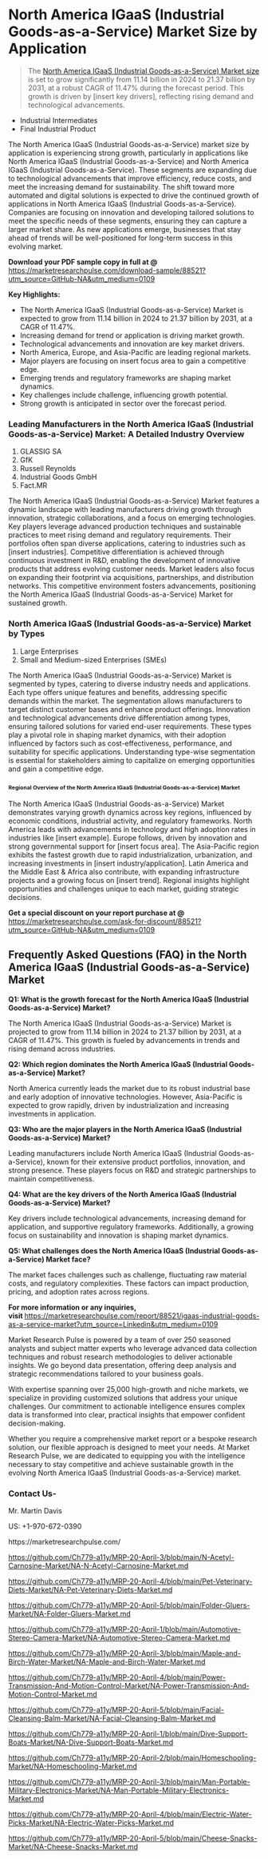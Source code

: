 <h1>North America IGaaS (Industrial Goods-as-a-Service) Market&nbsp;Size by Application</h1><blockquote><p>The <a href="https://marketresearchpulse.com/download-sample/88521?utm_source=GitHub-NA&amp;utm_medium=0109">North America IGaaS (Industrial Goods-as-a-Service) Market size</a> is set to grow significantly from 11.14 billion in 2024 to 21.37 billion by 2031, at a robust CAGR of 11.47% during the forecast period. This growth is driven by [insert key drivers], reflecting rising demand and technological advancements.</p></blockquote><ul><li>Industrial Intermediates <li> Final Industrial Product</li></ul><p>The North America IGaaS (Industrial Goods-as-a-Service) market size by application is experiencing strong growth, particularly in applications like North America IGaaS (Industrial Goods-as-a-Service) and North America IGaaS (Industrial Goods-as-a-Service). These segments are expanding due to technological advancements that improve efficiency, reduce costs, and meet the increasing demand for sustainability. The shift toward more automated and digital solutions is expected to drive the continued growth of applications in North America IGaaS (Industrial Goods-as-a-Service). Companies are focusing on innovation and developing tailored solutions to meet the specific needs of these segments, ensuring they can capture a larger market share. As new applications emerge, businesses that stay ahead of trends will be well-positioned for long-term success in this evolving market.</p><p><strong>Download your PDF sample copy in full at @ </strong><a href="https://marketresearchpulse.com/download-sample/88521?utm_source=GitHub-NA&amp;utm_medium=0109">https://marketresearchpulse.com/download-sample/88521?utm_source=GitHub-NA&amp;utm_medium=0109</a></p><p><strong>Key Highlights: </strong></p><ul><li>The North America IGaaS (Industrial Goods-as-a-Service) Market is expected to grow from 11.14 billion in 2024 to 21.37 billion by 2031, at a CAGR of 11.47%.</li><li>Increasing demand for trend or application is driving market growth.</li><li>Technological advancements and innovation are key market drivers.</li><li>North America, Europe, and Asia-Pacific are leading regional markets.</li><li>Major players are focusing on insert focus area to gain a competitive edge.</li><li>Emerging trends and regulatory frameworks are shaping market dynamics.</li><li>Key challenges include challenge, influencing growth potential.</li><li>Strong growth is anticipated in sector over the forecast period.</li></ul><h3>Leading Manufacturers in the North America IGaaS (Industrial Goods-as-a-Service) Market: A Detailed Industry Overview</h3><ol><li>GLASSIG SA</li><li>GfK</li><li>Russell Reynolds</li><li>Industrial Goods GmbH</li><li>Fact.MR</li></ol><div class="flex max-w-full flex-col flex-grow"><div class="min-h-8 text-message flex w-full flex-col items-end gap-2 whitespace-normal break-words [.text-message+&amp;]:mt-5" dir="auto" data-message-author-role="assistant" data-message-id="fd8432e4-4910-450d-b182-61b7bfb0a01f" data-message-model-slug="gpt-4o"><div class="flex w-full flex-col gap-1 empty:hidden first:pt-[3px]"><div class="markdown prose w-full break-words dark:prose-invert light"><p>The North America IGaaS (Industrial Goods-as-a-Service) Market features a dynamic landscape with leading manufacturers driving growth through innovation, strategic collaborations, and a focus on emerging technologies. Key players leverage advanced production techniques and sustainable practices to meet rising demand and regulatory requirements. Their portfolios often span diverse applications, catering to industries such as [insert industries]. Competitive differentiation is achieved through continuous investment in R&amp;D, enabling the development of innovative products that address evolving customer needs. Market leaders also focus on expanding their footprint via acquisitions, partnerships, and distribution networks. This competitive environment fosters advancements, positioning the North America IGaaS (Industrial Goods-as-a-Service) Market for sustained growth.</p></div></div></div></div><h3>North America IGaaS (Industrial Goods-as-a-Service) Market by Types</h3><ol><li>Large Enterprises <li> Small and Medium-sized Enterprises (SMEs)</li></ol><div class="flex max-w-full flex-col flex-grow"><div class="min-h-8 text-message flex w-full flex-col items-end gap-2 whitespace-normal break-words [.text-message+&amp;]:mt-5" dir="auto" data-message-author-role="assistant" data-message-id="084470be-0bb7-4664-bddf-5156b4f41249" data-message-model-slug="gpt-4o-mini"><div class="flex w-full flex-col gap-1 empty:hidden first:pt-[3px]"><div class="markdown prose w-full break-words dark:prose-invert light"><p>The North America IGaaS (Industrial Goods-as-a-Service) Market is segmented by types, catering to diverse industry needs and applications. Each type offers unique features and benefits, addressing specific demands within the market. The segmentation allows manufacturers to target distinct customer bases and enhance product offerings. Innovation and technological advancements drive differentiation among types, ensuring tailored solutions for varied end-user requirements. These types play a pivotal role in shaping market dynamics, with their adoption influenced by factors such as cost-effectiveness, performance, and suitability for specific applications. Understanding type-wise segmentation is essential for stakeholders aiming to capitalize on emerging opportunities and gain a competitive edge.</p></div></div></div></div><h3><span style="font-size: 11px;">Regional Overview of the North America IGaaS (Industrial Goods-as-a-Service) Market</span></h3><div class="flex max-w-full flex-col flex-grow"><div class="min-h-8 text-message flex w-full flex-col items-end gap-2 whitespace-normal break-words [.text-message+&amp;]:mt-5" dir="auto" data-message-author-role="assistant" data-message-id="e9038762-ce64-4e30-91c9-9bd413514231" data-message-model-slug="gpt-4o-mini"><div class="flex w-full flex-col gap-1 empty:hidden first:pt-[3px]"><div class="markdown prose w-full break-words dark:prose-invert light"><p>The North America IGaaS (Industrial Goods-as-a-Service) Market demonstrates varying growth dynamics across key regions, influenced by economic conditions, industrial activity, and regulatory frameworks. North America leads with advancements in technology and high adoption rates in industries like [insert example]. Europe follows, driven by innovation and strong governmental support for [insert focus area]. The Asia-Pacific region exhibits the fastest growth due to rapid industrialization, urbanization, and increasing investments in [insert industry/application]. Latin America and the Middle East &amp; Africa also contribute, with expanding infrastructure projects and a growing focus on [insert trend]. Regional insights highlight opportunities and challenges unique to each market, guiding strategic decisions.</p></div></div></div></div><p><strong>Get a special discount on your report purchase at @ </strong><a href="https://marketresearchpulse.com/ask-for-discount/88521?utm_source=GitHub-NA&amp;utm_medium=0109">https://marketresearchpulse.com/ask-for-discount/88521?utm_source=GitHub-NA&amp;utm_medium=0109</a></p><h2>Frequently Asked Questions (FAQ) in the North America IGaaS (Industrial Goods-as-a-Service) Market</h2><p><strong>Q1: What is the growth forecast for the North America IGaaS (Industrial Goods-as-a-Service) Market?</strong></p><p>The North America IGaaS (Industrial Goods-as-a-Service) Market is projected to grow from 11.14 billion in 2024 to 21.37 billion by 2031, at a CAGR of 11.47%. This growth is fueled by advancements in trends and rising demand across industries.</p><p><strong>Q2: Which region dominates the North America IGaaS (Industrial Goods-as-a-Service) Market?</strong></p><p>North America currently leads the market due to its robust industrial base and early adoption of innovative technologies. However, Asia-Pacific is expected to grow rapidly, driven by industrialization and increasing investments in application.</p><p><strong>Q3: Who are the major players in the North America IGaaS (Industrial Goods-as-a-Service) Market?</strong></p><p>Leading manufacturers include North America IGaaS (Industrial Goods-as-a-Service), known for their extensive product portfolios, innovation, and strong presence. These players focus on R&amp;D and strategic partnerships to maintain competitiveness.</p><p><strong>Q4: What are the key drivers of the North America IGaaS (Industrial Goods-as-a-Service) Market?</strong></p><p>Key drivers include technological advancements, increasing demand for application, and supportive regulatory frameworks. Additionally, a growing focus on sustainability and innovation is shaping market dynamics.</p><p><strong>Q5: What challenges does the North America IGaaS (Industrial Goods-as-a-Service) Market face?</strong></p><p>The market faces challenges such as challenge, fluctuating raw material costs, and regulatory complexities. These factors can impact production, pricing, and adoption rates across regions.</p><p><strong>For more information or any inquiries, visit&nbsp;</strong><a href="https://marketresearchpulse.com/report/88521/igaas-industrial-goods-as-a-service-market?utm_source=Linkedin&utm_medium=0109">https://marketresearchpulse.com/report/88521/igaas-industrial-goods-as-a-service-market?utm_source=Linkedin&utm_medium=0109</a></p><p>Market Research Pulse is powered by a team of over 250 seasoned analysts and subject matter experts who leverage advanced data collection techniques and robust research methodologies to deliver actionable insights. We go beyond data presentation, offering deep analysis and strategic recommendations tailored to your business goals.</p><p>With expertise spanning over 25,000 high-growth and niche markets, we specialize in providing customized solutions that address your unique challenges. Our commitment to actionable intelligence ensures complex data is transformed into clear, practical insights that empower confident decision-making.</p><p>Whether you require a comprehensive market report or a bespoke research solution, our flexible approach is designed to meet your needs. At Market Research Pulse, we are dedicated to equipping you with the intelligence necessary to stay competitive and achieve sustainable growth in the evolving North America IGaaS (Industrial Goods-as-a-Service) market.</p><h3><strong>Contact Us-</strong></h3><p>Mr. Martin Davis</p><p>US: +1-970-672-0390</p><p>https://marketresearchpulse.com/</p><p><a href="https://github.com/Ch779-a11y/MRP-20-April-3/blob/main/N-Acetyl-Carnosine-Market/NA-N-Acetyl-Carnosine-Market.md">https://github.com/Ch779-a11y/MRP-20-April-3/blob/main/N-Acetyl-Carnosine-Market/NA-N-Acetyl-Carnosine-Market.md</a></p><p><a href="https://github.com/Ch779-a11y/MRP-20-April-4/blob/main/Pet-Veterinary-Diets-Market/NA-Pet-Veterinary-Diets-Market.md">https://github.com/Ch779-a11y/MRP-20-April-4/blob/main/Pet-Veterinary-Diets-Market/NA-Pet-Veterinary-Diets-Market.md</a></p><p><a href="https://github.com/Ch779-a11y/MRP-20-April-5/blob/main/Folder-Gluers-Market/NA-Folder-Gluers-Market.md">https://github.com/Ch779-a11y/MRP-20-April-5/blob/main/Folder-Gluers-Market/NA-Folder-Gluers-Market.md</a></p><p><a href="https://github.com/Ch779-a11y/MRP-20-April-1/blob/main/Automotive-Stereo-Camera-Market/NA-Automotive-Stereo-Camera-Market.md">https://github.com/Ch779-a11y/MRP-20-April-1/blob/main/Automotive-Stereo-Camera-Market/NA-Automotive-Stereo-Camera-Market.md</a></p><p><a href="https://github.com/Ch779-a11y/MRP-20-April-3/blob/main/Maple-and-Birch-Water-Market/NA-Maple-and-Birch-Water-Market.md">https://github.com/Ch779-a11y/MRP-20-April-3/blob/main/Maple-and-Birch-Water-Market/NA-Maple-and-Birch-Water-Market.md</a></p><p><a href="https://github.com/Ch779-a11y/MRP-20-April-4/blob/main/Power-Transmission-And-Motion-Control-Market/NA-Power-Transmission-And-Motion-Control-Market.md">https://github.com/Ch779-a11y/MRP-20-April-4/blob/main/Power-Transmission-And-Motion-Control-Market/NA-Power-Transmission-And-Motion-Control-Market.md</a></p><p><a href="https://github.com/Ch779-a11y/MRP-20-April-5/blob/main/Facial-Cleansing-Balm-Market/NA-Facial-Cleansing-Balm-Market.md">https://github.com/Ch779-a11y/MRP-20-April-5/blob/main/Facial-Cleansing-Balm-Market/NA-Facial-Cleansing-Balm-Market.md</a></p><p><a href="https://github.com/Ch779-a11y/MRP-20-April-1/blob/main/Dive-Support-Boats-Market/NA-Dive-Support-Boats-Market.md">https://github.com/Ch779-a11y/MRP-20-April-1/blob/main/Dive-Support-Boats-Market/NA-Dive-Support-Boats-Market.md</a></p><p><a href="https://github.com/Ch779-a11y/MRP-20-April-2/blob/main/Homeschooling-Market/NA-Homeschooling-Market.md">https://github.com/Ch779-a11y/MRP-20-April-2/blob/main/Homeschooling-Market/NA-Homeschooling-Market.md</a></p><p><a href="https://github.com/Ch779-a11y/MRP-20-April-3/blob/main/Man-Portable-Military-Electronics-Market/NA-Man-Portable-Military-Electronics-Market.md">https://github.com/Ch779-a11y/MRP-20-April-3/blob/main/Man-Portable-Military-Electronics-Market/NA-Man-Portable-Military-Electronics-Market.md</a></p><p><a href="https://github.com/Ch779-a11y/MRP-20-April-4/blob/main/Electric-Water-Picks-Market/NA-Electric-Water-Picks-Market.md">https://github.com/Ch779-a11y/MRP-20-April-4/blob/main/Electric-Water-Picks-Market/NA-Electric-Water-Picks-Market.md</a></p><p><a href="https://github.com/Ch779-a11y/MRP-20-April-5/blob/main/Cheese-Snacks-Market/NA-Cheese-Snacks-Market.md">https://github.com/Ch779-a11y/MRP-20-April-5/blob/main/Cheese-Snacks-Market/NA-Cheese-Snacks-Market.md</a></p>
